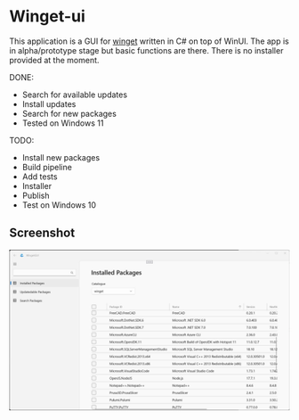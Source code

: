 # Winget-ui

This application is a GUI for [winget](https://github.com/microsoft/winget-cli) written in C# on top of WinUI. The app is in alpha/prototype stage but basic functions are there. There is no installer provided at the moment.

DONE:
- Search for available updates
- Install updates
- Search for new packages
- Tested on Windows 11

TODO:
- Install new packages
- Build pipeline
- Add tests
- Installer
- Publish
- Test on Windows 10

## Screenshot

![Screenshot 1](img/screenshot01.jpg)